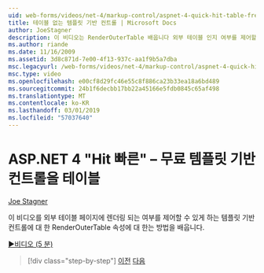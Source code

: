 ```yaml
---
uid: web-forms/videos/net-4/markup-control/aspnet-4-quick-hit-table-free-templated-controls
title: 테이블 없는 템플릿 기반 컨트롤 | Microsoft Docs
author: JoeStagner
description: 이 비디오는 RenderOuterTable 배웁니다 외부 테이블 인지 여부를 제어할 수 있는 템플릿 기반 컨트롤에 대 한 속성은 렌더링 하는 중...
ms.author: riande
ms.date: 11/16/2009
ms.assetid: 3d8c871d-7e00-4f13-937c-aa1f9b5a7dba
msc.legacyurl: /web-forms/videos/net-4/markup-control/aspnet-4-quick-hit-table-free-templated-controls
msc.type: video
ms.openlocfilehash: e00cf8d29fc46e55c8f886ca23b33ea18a6bd489
ms.sourcegitcommit: 24b1f6decbb17bb22a45166e5fdb0845c65af498
ms.translationtype: MT
ms.contentlocale: ko-KR
ms.lasthandoff: 03/01/2019
ms.locfileid: "57037640"
---
```

<a name="aspnet-4-quick-hit--table-free-templated-controls"></a>ASP.NET 4 "Hit 빠른" – 무료 템플릿 기반 컨트롤을 테이블
====================
[Joe Stagner](https://github.com/JoeStagner)

이 비디오를 외부 테이블 페이지에 렌더링 되는 여부를 제어할 수 있게 하는 템플릿 기반 컨트롤에 대 한 RenderOuterTable 속성에 대 한는 방법을 배웁니다. 

[&#9654;비디오 (5 분)](https://channel9.msdn.com/Blogs/ASP-NET-Site-Videos/aspnet-4-quick-hit-table-free-templated-controls)

> [!div class="step-by-step"]
> [이전](aspnet-4-quick-hit-new-rendering-option-for-check-box-lists-and-radio-button-lists.md)
> [다음](aspnet-4-quick-hit-tableless-menu-control.md)

